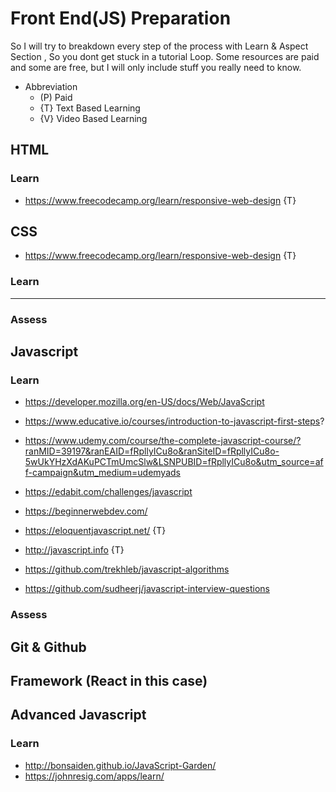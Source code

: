 # Front End(JS) Preparation

So I will try to breakdown every step of the process with  Learn & Aspect Section ,  So you dont get stuck in a tutorial Loop.
Some resources are paid and some are free, but I will only include stuff you really need to know.

- Abbreviation
  - (P) Paid
  - {T} Text Based Learning
  - {V} Video Based Learning

## HTML

### Learn

- https://www.freecodecamp.org/learn/responsive-web-design {T}

## CSS

- https://www.freecodecamp.org/learn/responsive-web-design {T}



### Learn

<hr />

### Assess

## Javascript

### Learn
 
 

- https://developer.mozilla.org/en-US/docs/Web/JavaScript
- https://www.educative.io/courses/introduction-to-javascript-first-steps?
- https://www.udemy.com/course/the-complete-javascript-course/?ranMID=39197&ranEAID=fRpllyICu8o&ranSiteID=fRpllyICu8o-5wUkYHzXdAKuPCTmUmcSlw&LSNPUBID=fRpllyICu8o&utm_source=aff-campaign&utm_medium=udemyads
- https://edabit.com/challenges/javascript
- https://beginnerwebdev.com/

- https://eloquentjavascript.net/ {T}
- http://javascript.info {T}
- https://github.com/trekhleb/javascript-algorithms
- https://github.com/sudheerj/javascript-interview-questions


### Assess

## Git & Github

## Framework (React in this case)

## Advanced Javascript

### Learn 

- http://bonsaiden.github.io/JavaScript-Garden/
- https://johnresig.com/apps/learn/

